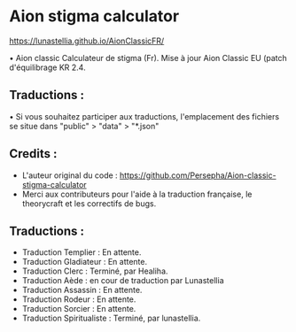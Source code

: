 
# Aion stigma calculator
https://lunastellia.github.io/AionClassicFR/

• Aion classic Calculateur de stigma (Fr). Mise à jour Aion Classic EU (patch d'équilibrage KR 2.4.

## Traductions :

• Si vous souhaitez participer aux traductions, l'emplacement des fichiers se situe dans "public" > "data" > "*.json"

## Credits :

- L'auteur original du code : https://github.com/Persepha/Aion-classic-stigma-calculator
- Merci aux contributeurs pour l'aide à la traduction française, le theorycraft et les correctifs de bugs.

## Traductions : 

- Traduction Templier : En attente.
- Traduction Gladiateur : En attente.
- Traduction Clerc : Terminé, par Healiha.
- Traduction Aède : en cour de traduction par Lunastellia
- Traduction Assassin : En attente.
- Traduction Rodeur : En attente.
- Traduction Sorcier : En attente.
- Traduction Spiritualiste : Terminé, par lunastellia.

